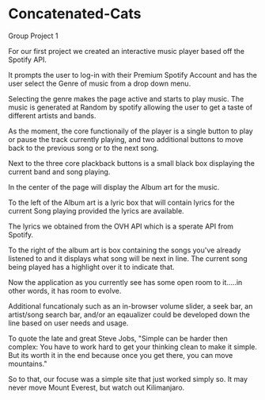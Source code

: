 # Concatenated-Cats
Group Project 1

For our first project we created an interactive music player based off the Spotify API.

It prompts the user to log-in with their Premium Spotify Account and has the user select the Genre of music from a drop down menu.

Selecting the genre makes the page active and starts to play music. The music is generated at Random by spotify allowing the user to get a taste of different artists and bands.

As the moment, the core functionaily of the player is a single button to play or pause the track currently playing, and two additional buttons to move back to the previous song or to the next song. 

Next to the three core plackback buttons is a small black box displaying the current band and song playing.

In the center of the page will display the Album art for the music.

To the left of the Album art is a lyric box that will contain lyrics for the current Song playing provided the lyrics are available. 

The lyrics we obtained from the OVH API which is a sperate API from Spotify. 

To the right of the album art is box containing the songs you've already listened to and it displays what song will be next in line. The current song being played has a highlight over it to indicate that. 

Now the application as you currently see has some open room to it.....in other words, it has room to evolve.

Additional funcationaly such as an in-browser volume slider, a seek bar, an artist/song search bar, and/or an eqaualizer could be developed down the line based on user needs and usage. 

To quote the late and great Steve Jobs, "Simple can be harder then complex: You have to work hard to get your thinking clean to make it simple. But its worth it in the end because once you get there, you can move mountains."

So to that, our focuse was a simple site that just worked simply so. It may never move Mount Everest, but watch out Kilimanjaro.  


